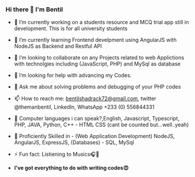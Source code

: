 ### Hi there 👋 I'm Bentil

- 🔭 I’m currently working on a students resource and MCQ trial app still in development. This is for all university students
- 🌱 I’m currently learning Frontend develpment using AngularJS with NodeJS as Backend and Restful API
- 👯 I’m looking to collaborate on any Projects related to web Applictions with technolgies including (JavaScript, PHP) and MySql as database
- 🤔 I’m looking for help with advancing my Codes.
- 💬 Ask me about solving problems and debugging of your PHP codes
- 📫 How to reach me: bentilshadrack72@gmail.com, twitter @themanbentil, LinkedIn, WhatsApp +233 (0) 556844331
- 🦾 Computer languages i can speak?,English, Javascript, Typescript, PHP, JAVA, Python, C++ - HTML CSS (cant be counted but...well..yeah)
- 🌌 Proficiently Skilled in - (Web Application Development) NodeJS, AngularJS, ExpressJS, (Databases) - SQL, MySql
- ⚡ Fun fact: Listiening to Musics🎧🎵 

- **I've got everything to do with writing codes😍**

